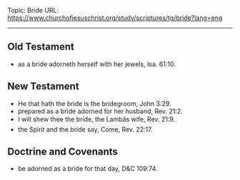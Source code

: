 Topic: Bride
URL: https://www.churchofjesuschrist.org/study/scriptures/tg/bride?lang=eng

---

## Old Testament

- as a bride adorneth herself with her jewels, Isa. 61:10.

## New Testament

- He that hath the bride is the bridegroom, John 3:29.
- prepared as a bride adorned for her husband, Rev. 21:2.
- I will shew thee the bride, the Lambâs wife, Rev. 21:9.
- the Spirit and the bride say, Come, Rev. 22:17.

## Doctrine and Covenants

- be adorned as a bride for that day, D&C 109:74.

